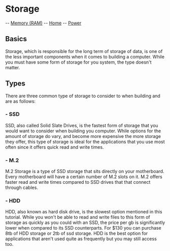 # Storage

-- [Memory (RAM)](memory.md) -- [Home](index.md) -- [Power](power.md)

## Basics
Storage, which is responsible for the long term of storage of data, is one of the less important components when it comes to building a computer. While you must have some form of storage for you system, the type doesn't matter. 

## Types
There are three common type of storage to consider to when building and are as follows:

### - SSD
SSD, also called Solid Slate Drives, is the fastest form of storage that you would want to consider when building you computer. While options for the amount of storage do vary, and become more expensive the more storage they offer, this type of storage is ideal for the applications that you use most often since it offers quick read and write times. 

### - M.2
M.2 Storage is a type of SSD storage that sits directly on your motherboard. Every motherboard will have a certain number of M.2 slots on it. M.2 offers faster read and write times compared to SSD drives that that connect through cables. 

### - HDD
HDD, also known as hard disk drive, is the slowest option mentioned in this tutorial. While you won't be able to read and write files to this form of storage as quickly as you could with an SSD, the price per gb is significantly lower when compared to its SSD counterparts. For $130 you can purchase 8tb of HDD storage or 2tb of ssd storage. HDD is the best option for applications that aren't used quite as frequently but you may still access too.
